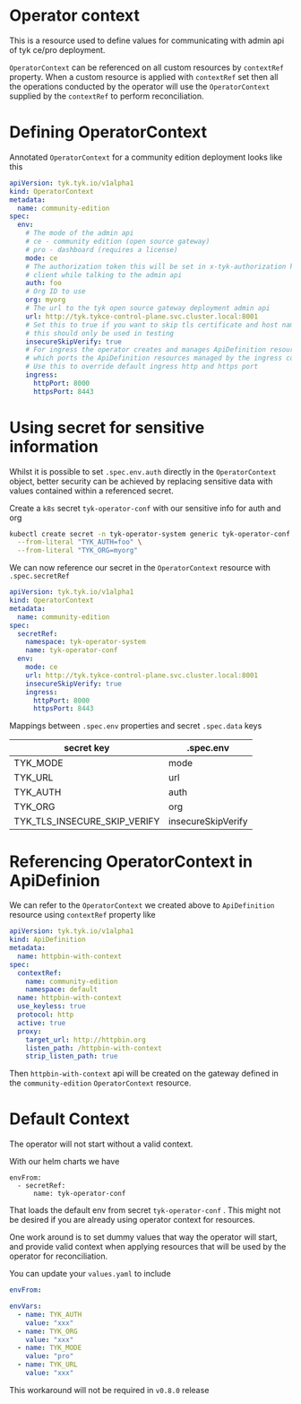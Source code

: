# Operator context

This is a resource used to define values for communicating with admin api of
tyk ce/pro deployment.

`OperatorContext` can be referenced on all custom resources by `contextRef` property.
When a custom resource is applied with `contextRef` set then all the operations
conducted by the operator will use the `OperatorContext` supplied by the `contextRef` 
to perform reconciliation.

# Defining OperatorContext

Annotated `OperatorContext` for a community edition deployment looks like this

```yaml
apiVersion: tyk.tyk.io/v1alpha1
kind: OperatorContext
metadata:
  name: community-edition
spec:
  env:
    # The mode of the admin api
    # ce - community edition (open source gateway)
    # pro - dashboard (requires a license)
    mode: ce
    # The authorization token this will be set in x-tyk-authorization header on the
    # client while talking to the admin api
    auth: foo
    # Org ID to use
    org: myorg
    # The url to the tyk open source gateway deployment admin api
    url: http://tyk.tykce-control-plane.svc.cluster.local:8001
    # Set this to true if you want to skip tls certificate and host name verification
    # this should only be used in testing
    insecureSkipVerify: true
    # For ingress the operator creates and manages ApiDefinition resources, use this to configure
    # which ports the ApiDefinition resources managed by the ingress controller binds to.
    # Use this to override default ingress http and https port
    ingress:
      httpPort: 8000
      httpsPort: 8443
```

# Using secret for sensitive information

Whilst it is possible to set `.spec.env.auth` directly in the `OperatorContext` object, better security can be achieved by replacing sensitive data with values contained within a referenced secret.

Create a `k8s` secret `tyk-operator-conf` with our sensitive info for auth and org

```sh
kubectl create secret -n tyk-operator-system generic tyk-operator-conf \
  --from-literal "TYK_AUTH=foo" \
  --from-literal "TYK_ORG=myorg"
```

We can now reference our secret in the `OperatorContext` resource with `.spec.secretRef`

```yaml
apiVersion: tyk.tyk.io/v1alpha1
kind: OperatorContext
metadata:
  name: community-edition
spec:
  secretRef:
    namespace: tyk-operator-system
    name: tyk-operator-conf
  env:
    mode: ce
    url: http://tyk.tykce-control-plane.svc.cluster.local:8001
    insecureSkipVerify: true
    ingress:
      httpPort: 8000
      httpsPort: 8443
```

Mappings between `.spec.env` properties and secret `.spec.data` keys

| secret key | .spec.env |
|------------|-----------|
| TYK_MODE   | mode      |
| TYK_URL    | url       |
| TYK_AUTH   | auth      |
| TYK_ORG | org |
| TYK_TLS_INSECURE_SKIP_VERIFY | insecureSkipVerify |


# Referencing OperatorContext in ApiDefinion

We can refer  to the `OperatorContext` we created above to `ApiDefinition` resource using `contextRef` property like

```yaml
apiVersion: tyk.tyk.io/v1alpha1
kind: ApiDefinition
metadata:
  name: httpbin-with-context
spec:
  contextRef:
    name: community-edition
    namespace: default
  name: httpbin-with-context
  use_keyless: true
  protocol: http
  active: true
  proxy:
    target_url: http://httpbin.org
    listen_path: /httpbin-with-context
    strip_listen_path: true
```

Then `httpbin-with-context` api will be created on the gateway defined in  the `community-edition` `OperatorContext` resource.


# Default Context
The operator will not start without a valid context.

With  our helm charts we have
```
envFrom:
  - secretRef:
      name: tyk-operator-conf
```
That loads the default env from secret `tyk-operator-conf` . This might not be desired if you are already using operator context for resources.

One work around is to set dummy values that way the operator will start, and provide valid context when applying resources that will be used by the operator for reconciliation.

You can update your `values.yaml` to include

```yaml
envFrom:

envVars:
  - name: TYK_AUTH
    value: "xxx"
  - name: TYK_ORG
    value: "xxx"
  - name: TYK_MODE
    value: "pro"
  - name: TYK_URL
    value: "xxx"
```

This workaround will not be required in `v0.8.0` release